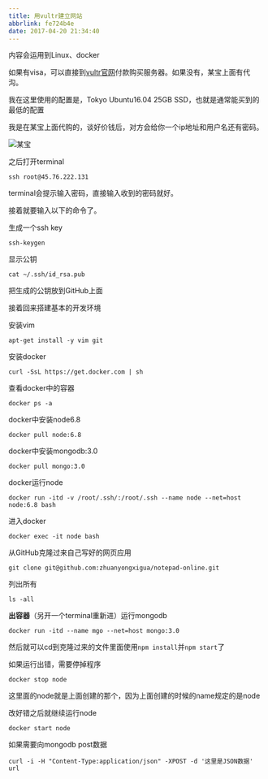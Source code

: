 ```yaml
---
title: 用vultr建立网站
abbrlink: fe724b4e
date: 2017-04-20 21:34:40
---
```

内容会运用到Linux、docker

如果有visa，可以直接到[vultr官网](www.vultr.com)付款购买服务器。如果没有，某宝上面有代沟。

我在这里使用的配置是，Tokyo Ubuntu16.04 25GB SSD，也就是通常能买到的最低的配置

我是在某宝上面代购的，谈好价钱后，对方会给你一个ip地址和用户名还有密码。

![某宝](http://o7w6l6vti.bkt.clouddn.com/Screenshot_20_04_2017__8_59_PM.png)

之后打开terminal

~~~
ssh root@45.76.222.131
~~~

terminal会提示输入密码，直接输入收到的密码就好。

接着就要输入以下的命令了。

生成一个ssh key

~~~
ssh-keygen
~~~

显示公钥

~~~
cat ~/.ssh/id_rsa.pub
~~~

把生成的公钥放到GitHub上面

接着回来搭建基本的开发环境

安装vim

~~~
apt-get install -y vim git
~~~

安装docker

~~~
curl -SsL https://get.docker.com | sh
~~~

查看docker中的容器

~~~
docker ps -a
~~~

docker中安装node6.8

~~~
docker pull node:6.8
~~~

docker中安装mongodb:3.0

~~~
docker pull mongo:3.0
~~~

docker运行node

~~~
docker run -itd -v /root/.ssh/:/root/.ssh --name node --net=host node:6.8 bash
~~~

进入docker

~~~
docker exec -it node bash
~~~

从GitHub克隆过来自己写好的网页应用

~~~
git clone git@github.com:zhuanyongxigua/notepad-online.git
~~~

列出所有

~~~
ls -all
~~~

**出容器**（另开一个terminal重新进）运行mongodb

~~~
docker run -itd --name mgo --net=host mongo:3.0
~~~

然后就可以cd到克隆过来的文件里面使用`npm install`并`npm start`了

如果运行出错，需要停掉程序

~~~
docker stop node
~~~

这里面的node就是上面创建的那个，因为上面创建的时候的name规定的是node

改好错之后就继续运行node

~~~
docker start node
~~~

如果需要向mongodb post数据

~~~
curl -i -H "Content-Type:application/json" -XPOST -d '这里是JSON数据' url
~~~
